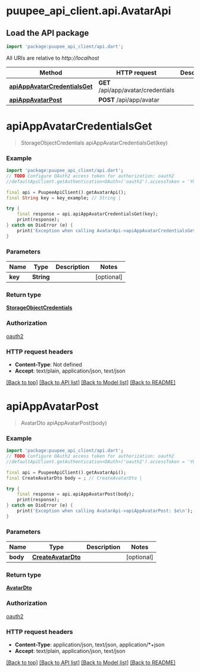 # puupee_api_client.api.AvatarApi

## Load the API package
```dart
import 'package:puupee_api_client/api.dart';
```

All URIs are relative to *http://localhost*

Method | HTTP request | Description
------------- | ------------- | -------------
[**apiAppAvatarCredentialsGet**](AvatarApi.md#apiappavatarcredentialsget) | **GET** /api/app/avatar/credentials | 
[**apiAppAvatarPost**](AvatarApi.md#apiappavatarpost) | **POST** /api/app/avatar | 


# **apiAppAvatarCredentialsGet**
> StorageObjectCredentials apiAppAvatarCredentialsGet(key)



### Example
```dart
import 'package:puupee_api_client/api.dart';
// TODO Configure OAuth2 access token for authorization: oauth2
//defaultApiClient.getAuthentication<OAuth>('oauth2').accessToken = 'YOUR_ACCESS_TOKEN';

final api = PuupeeApiClient().getAvatarApi();
final String key = key_example; // String | 

try {
    final response = api.apiAppAvatarCredentialsGet(key);
    print(response);
} catch on DioError (e) {
    print('Exception when calling AvatarApi->apiAppAvatarCredentialsGet: $e\n');
}
```

### Parameters

Name | Type | Description  | Notes
------------- | ------------- | ------------- | -------------
 **key** | **String**|  | [optional] 

### Return type

[**StorageObjectCredentials**](StorageObjectCredentials.md)

### Authorization

[oauth2](../README.md#oauth2)

### HTTP request headers

 - **Content-Type**: Not defined
 - **Accept**: text/plain, application/json, text/json

[[Back to top]](#) [[Back to API list]](../README.md#documentation-for-api-endpoints) [[Back to Model list]](../README.md#documentation-for-models) [[Back to README]](../README.md)

# **apiAppAvatarPost**
> AvatarDto apiAppAvatarPost(body)



### Example
```dart
import 'package:puupee_api_client/api.dart';
// TODO Configure OAuth2 access token for authorization: oauth2
//defaultApiClient.getAuthentication<OAuth>('oauth2').accessToken = 'YOUR_ACCESS_TOKEN';

final api = PuupeeApiClient().getAvatarApi();
final CreateAvatarDto body = ; // CreateAvatarDto | 

try {
    final response = api.apiAppAvatarPost(body);
    print(response);
} catch on DioError (e) {
    print('Exception when calling AvatarApi->apiAppAvatarPost: $e\n');
}
```

### Parameters

Name | Type | Description  | Notes
------------- | ------------- | ------------- | -------------
 **body** | [**CreateAvatarDto**](CreateAvatarDto.md)|  | [optional] 

### Return type

[**AvatarDto**](AvatarDto.md)

### Authorization

[oauth2](../README.md#oauth2)

### HTTP request headers

 - **Content-Type**: application/json, text/json, application/*+json
 - **Accept**: text/plain, application/json, text/json

[[Back to top]](#) [[Back to API list]](../README.md#documentation-for-api-endpoints) [[Back to Model list]](../README.md#documentation-for-models) [[Back to README]](../README.md)

